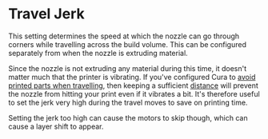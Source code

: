Travel Jerk
====
This setting determines the speed at which the nozzle can go through corners while travelling across the build volume. This can be configured separately from when the nozzle is extruding material.

Since the nozzle is not extruding any material during this time, it doesn't matter much that the printer is vibrating. If you've configured Cura to [avoid printed parts when travelling](travel/travel_avoid_other_parts.md), then keeping a sufficient [distance](travel/travel_avoid_distance.md) will prevent the nozzle from hitting your print even if it vibrates a bit. It's therefore useful to set the jerk very high during the travel moves to save on printing time.

Setting the jerk too high can cause the motors to skip though, which can cause a layer shift to appear.